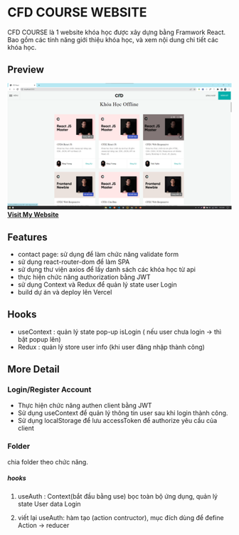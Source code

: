 # CFD COURSE WEBSITE
CFD COURSE là 1 website khóa học được xây dựng bằng Framwork React. Bao gồm các tính năng giới thiệu khóa học, và xem nội dung chi tiết các khóa học. 

## Preview
![App Screenshot](./public/img/preview.png)
**[Visit My Website](https://cfd-course-website.vercel.app/)**


## Features
- contact page: sử dụng để làm chức năng validate form
- sử dụng react-router-dom để làm SPA
- sử dụng thư viện axios để lấy danh sách các khóa học từ api
- thực hiện chức năng authorization bằng JWT
- sử dụng Context và Redux để quản lý state user Login
- build dự án và deploy lên Vercel


## Hooks
- useContext : quản lý state pop-up isLogin ( nếu user chưa login -> thì bật popup lên)
- Redux : quản lý store user info (khi user đăng nhập thành công)

## More Detail
### Login/Register Account
- Thực hiện chức năng authen client bằng JWT
- Sử dụng useContext để quản lý thông tin user sau khi login thành công.
- Sử dụng localStorage để lưu accessToken để authorize yêu cầu của client 


### Folder
chia folder theo chức năng.
##### hooks
1. useAuth : Context(bắt đầu bằng use) bọc toàn bộ ứng dụng, quản lý state User data Login

2. viết lại useAuth: hàm tạo (action contructor), mục đích dùng để đefine Action -> reducer